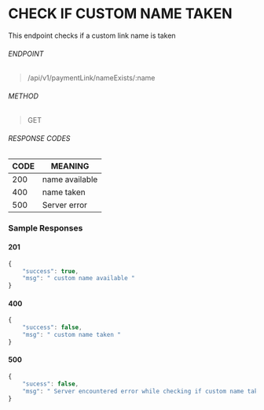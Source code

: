 
# CHECK IF CUSTOM NAME TAKEN 
This endpoint checks if a custom link name is taken 


###### ENDPOINT 
> /api/v1/paymentLink/nameExists/:name 


###### METHOD 
> GET


###### RESPONSE CODES 

CODE | MEANING 
-----|-------- 
200  | name available 
400  | name taken  
500  | Server error 


### Sample Responses 

#### 201

```javascript 
{
	"success": true,
	"msg": " custom name available "
}
```


#### 400 

```javascript 
{
	"success": false,
	"msg": " custom name taken "
}
```
    
    
####  500 
```javascript 
{
	"sucess": false,
	"msg": " Server encountered error while checking if custom name taken "
}
```


